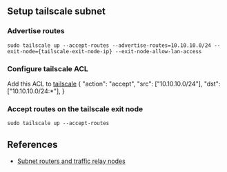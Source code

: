 ## Setup tailscale subnet

### Advertise routes
`sudo tailscale up --accept-routes --advertise-routes=10.10.10.0/24 --exit-node={tailscale-exit-node-ip} --exit-node-allow-lan-access`

### Configure tailscale ACL
Add this ACL to [tailscale](https://login.tailscale.com/admin/acls/file)
{
			"action": "accept",
			"src":    ["10.10.10.0/24"],
			"dst":    ["10.10.10.0/24:*"],
}

### Accept routes on the tailscale exit node
`sudo tailscale up --accept-routes`


## References
- [Subnet routers and traffic relay nodes](https://tailscale.com/kb/1019/subnets)

